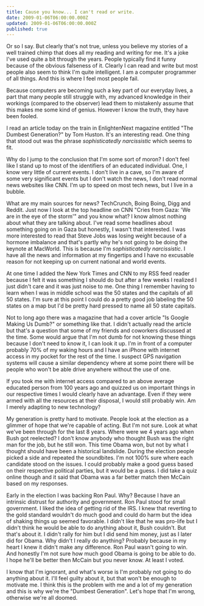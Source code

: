 ```yaml
---
title: Cause you know... I can't read or write.
date: 2009-01-06T06:00:00.000Z
updated: 2009-01-06T06:00:00.000Z
published: true
---
```


Or so I say.  But clearly that's not true, unless you believe my stories of a well trained chimp that does all my reading and writing for me.  It's a joke I've used quite a bit through the years.  People typically find it funny because of the obvious falseness of it.  Clearly I can read and write but most people also seem to think I'm quite intelligent.  I am a computer programmer of all things.  And this is where I feel most people fail.

Because computers are becoming such a key part of our everyday lives, a part that many people still struggle with, my advanced knowledge in their workings (compared to the observer) lead them to mistakenly assume that this makes me some kind of genius.  However I know the truth, they have been fooled.

I read an article today on the train in EnlightenNext magazine entitled "The Dumbest Generation?" by Tom Huston.  It's an interesting read.  One thing that stood out was the phrase _sophisticatedly narcissistic_ which seems to fit.

Why do I jump to the conclusion that I'm some sort of moron?  I don't feel like I stand up to most of the identifiers of an educated individual.  One, I know very little of current events.  I don't live in a cave, so I'm aware of some very significant events but I don't watch the news, I don't read normal news websites like CNN.  I'm up to speed on most tech news, but I live in a bubble.

What are my main sources for news?  TechCrunch, Boing Boing, Digg and Reddit.  Just now I look at the top headline on CNN "Cries from Gaza: 'We are in the eye of the storm'" and you know what?  I know almost nothing about what they are talking about.  I've read some headlines about something going on in Gaza but honestly, I wasn't that interested.  I was more interested to read that Steve Jobs was losing weight because of a hormone imbalance and that's partly why he's not going to be doing the keynote at MacWorld.  This is because I'm _sophisticatedly narcissistic_.  I have all the news and information at my fingertips and I have no excusable reason for not keeping up on current national and world events.

At one time I added the New York Times and CNN to my RSS feed reader because I felt it was something I should do but after a few weeks I realized I just didn't care and it was just noise to me.  One thing I remember having to learn when I was in middle school was the 50 states and the capitals of all 50 states.  I'm sure at this point I could do a pretty good job labeling the 50 states on a map but I'd be pretty hard pressed to name all 50 state capitals.

Not to long ago there was a magazine that had a cover article "Is Google Making Us Dumb?" or something like that.  I didn't actually read the article but that's a question that some of my friends and coworkers discussed at the time.  Some would argue that I'm not dumb for not knowing these things because I don't need to know it, I can look it up.  I'm in front of a computer probably 70% of my waking hours and I have an iPhone with internet access in my pocket for the rest of the time.  I suspect GPS navigation systems will cause a similar dependency where at some point there will be people who won't be able drive anywhere without the use of one.

If you took me with internet access compared to an above average educated person from 100 years ago and quizzed us on important things in our respective times I would clearly have an advantage.  Even if they were armed with all the resources at their disposal, I would still probably win.  Am I merely adapting to new technology?

My generation is pretty hard to motivate.  People look at the election as a glimmer of hope that we're capable of acting.  But I'm not sure.  Look at what we've been through for the last 8 years.  Where were we 4 years ago when Bush got reelected?  I don't know anybody who thought Bush was the right man for the job, but he still won.  This time Obama won, but not by what I thought should have been a historical landslide.  During the election people picked a side and repeated the soundbites.  I'm not 100% sure where each candidate stood on the issues.  I could probably make a good guess based on their respective political parties, but it would be a guess.  I did take a quiz online though and it said that Obama was a far better match then McCain based on my responses.

Early in the election I was backing Ron Paul.  Why?  Because I have an intrinsic distrust for authority and government.  Ron Paul stood for small government.  I liked the idea of getting rid of the IRS.  I knew that reverting to the gold standard wouldn't do much good and could do harm but the idea of shaking things up seemed favorable.  I didn't like that he was pro-life but I didn't think he would be able to do anything about it, Bush couldn't.  But that's about it.  I didn't rally for him but I did send him money, just as I later did for Obama.  Why didn't I really do anything?  Probably because in my heart I knew it didn't make any difference.  Ron Paul wasn't going to win.  And honestly I'm not sure how much good Obama is going to be able to do.  I hope he'll be better then McCain but you never know.  At least I voted.

I know that I'm ignorant, and what's worse is I'm probably not going to do anything about it.  I'll feel guilty about it, but that won't be enough to motivate me.  I think this is the problem with me and a lot of my generation and this is why we're the "Dumbest Generation".  Let's hope that I'm wrong, otherwise we're all doomed.


